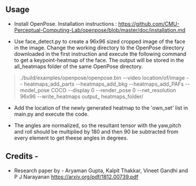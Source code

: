 ## Usage

 - Install OpenPose. Installation instructions :
   https://github.com/CMU-Perceptual-Computing-Lab/openpose/blob/master/doc/installation.md
 
 - Use face_detect.py to create a 96x96 sized cropped image of the face in the image.  Change the working directory to the OpenPose directory downloaded in the first instruction and execute the following command to get a keypoint-heatmap of the face. The output will be stored in the all_heatmaps folder of the same OpenPose directory.

> ./build/examples/openpose/openpose.bin --video location/of/image --
heatmaps_add_parts --heatmaps_add_bkg --heatmaps_add_PAFs --model_pose COCO
--display 0 --render_pose 0 --net_resolution 96x96 --write_heatmaps output_
heatmaps_folder/

 
 - Add the location of the newly generated heatmap to the 'own_set' list in main.py and execute the code.
 
 - The angles are normalized, so the resultant tensor with the yaw,pitch and roll should be multiplied by 180 and then 90 be subtracted from every element to get theese angles in degrees.


## Credits -
 - Research paper by - Aryaman Gupta, Kalpit Thakkar, Vineet Gandhi and P J Narayanan
   https://arxiv.org/pdf/1812.00739.pdf

 
